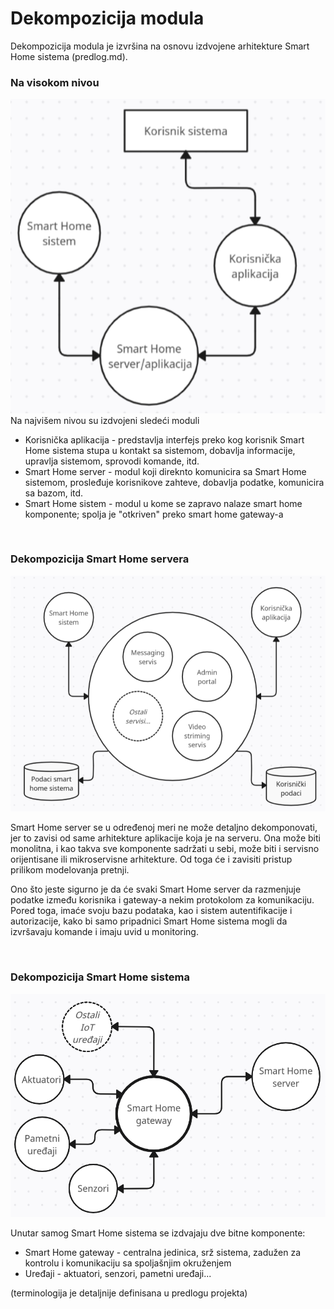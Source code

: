 # Dekompozicija modula

Dekompozicija modula je izvršina na osnovu izdvojene arhitekture Smart Home sistema (predlog.md).

### Na visokom nivou

![Dijagram 1](slike/dijagram-1.png)
<br>
Na najvišem nivou su izdvojeni sledeći moduli
* Korisnička aplikacija - predstavlja interfejs preko kog korisnik Smart Home sistema stupa u kontakt sa sistemom, dobavlja informacije, upravlja sistemom, sprovodi komande, itd.
* Smart Home server - modul koji direknto komunicira sa Smart Home sistemom, prosleđuje korisnikove zahteve, dobavlja podatke, komunicira sa bazom, itd.
* Smart Home sistem - modul u kome se zapravo nalaze smart home komponente; spolja je "otkriven" preko smart home gateway-a

<br>

### Dekompozicija Smart Home servera 

![Dijagram 2](slike/dijagram-2.png)
<br>

Smart Home server se u određenoj meri ne može detaljno dekomponovati, jer to zavisi od same arhitekture aplikacije koja je na serveru.
Ona može biti monolitna, i kao takva sve komponente sadržati u sebi, može biti i servisno orijentisane ili mikroservisne arhitekture. Od toga će i zavisiti pristup prilikom modelovanja pretnji.

Ono što jeste sigurno je da će svaki Smart Home server da razmenjuje podatke između korisnika i gateway-a nekim protokolom za komunikaciju. Pored toga, imaće svoju bazu podataka, kao i sistem autentifikacije i autorizacije, kako bi samo pripadnici Smart Home sistema mogli da izvršavaju komande i imaju uvid u monitoring.

<br>

### Dekompozicija Smart Home sistema
![Dijagram 3](slike/dijagram-3.png)
<br>

Unutar samog Smart Home sistema se izdvajaju dve bitne komponente:
* Smart Home gateway - centralna jedinica, srž sistema, zadužen za kontrolu i komunikaciju sa spoljašnjim okruženjem
* Uređaji - aktuatori, senzori, pametni uređaji...

(terminologija je detaljnije definisana u predlogu projekta)